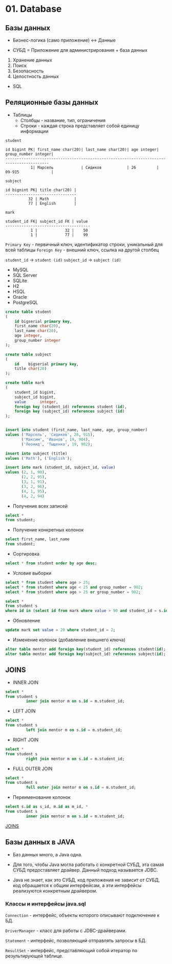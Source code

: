 # 01. Database

## Базы данных

* Бизнес-логика (само приложение) <-> Данные

* СУБД = Приложение для администрирования + база данных

1. Хранение данных
2. Поиск
3. Безопасность
4. Целостность данных

* SQL

## Реляционные базы данных

- Таблицы
	- Столбцы - название, тип, ограничения
	- Строки - каждая строка представляет собой единицу информации

`student`

```
id bigint PK| first_name char(20)| last_name char(20)| age integer| group_number integer|
-----------------------------------------------------------------------------------------
           1| Марсель            | Сидиков           | 26         | 09-915              |
```

`subject`

```
id bignint PK| title char(20) |
-------------------------------
          32 | Math           |
          77 | English        |
```

`mark`

```
student_id FK| subject_id FK | value
-------------------------------------
           1 |            32 |    50
           1 |            77 |    99
```

`Primary Key` - первичный ключ, идентификатор строки, уникальный для всей таблицы
`Foreign Key` - внешний ключ, ссылка на другой столбец 

`student_id` -> `student (id)`
`subject_id` -> `subject (id)`

* MySQL
* SQL Server
* SQLite
* H2
* HSQL
* Oracle
* PostgreSQL

```sql
create table student 
(
	id bigserial primary key,
	first_name char(20),
	last_name char(20),
	age integer,
	group_number integer
);

create table subject
(
    id    bigserial primary key,
    title char(20)
);

create table mark
(
    student_id bigint,
    subject_id bigint,
    value      integer,
    foreign key (student_id) references student (id),
    foreign key (subject_id) references subject (id)
);


insert into student (first_name, last_name, age, group_number)
values ('Марсель', 'Сидиков', 26, 915),
       ('Максим', 'Иванов', 19, 904),
       ('Леонид', 'Тыщенко', 19, 902);

insert into subject (title)
values ('Math'), ('English');

insert into mark (student_id, subject_id, value)
values (2, 1, 90),
       (2, 2, 95),
       (3, 1, 91),
       (3, 2, 96),
       (4, 1, 95),
       (4, 2, 94)
```

* Получение всех записей

```sql
select *
from student;
```

* Получение конкретных колонок

```sql
select first_name, last_name
from student;
```

* Сортировка

```sql
select * from student order by age desc;
```

* Условие выборки

```sql
select * from student where age > 25;
select * from student where age < 25 and group_number = 902;
select * from student where age > 25 or group_number = 902;
```

```sql
select *
from student s
where id in (select id from mark where value > 90 and student_id = s.id);
```

* Обновление

```sql
update mark set value = 20 where student_id = 2;
```

* Изменение колонок (добавление внешнего ключа)

```sql
alter table mentor add foreign key(student_id) references student(id);
alter table mentor add foreign key(subject_id) references subject(id);
```

## JOINS

* INNER JOIN

```sql
select *
from student s
         inner join mentor m on s.id = m.student_id;
```

* LEFT JOIN

```sql
select *
from student s
         left join mentor m on s.id = m.student_id;
```

* RIGHT JOIN

```sql
select *
from student s
         right join mentor m on s.id = m.student_id;
```

* FULL OUTER JOIN

```sql
select *
from student s
         full outer join mentor m on s.id = m.student_id;
```

* Переименование колонок 

```sql
select s.id as s_id, m.id as m_id, *
from student s
         inner join mentor m on s.id = m.student_id;
```

[JOINS](https://www.w3schools.com/sql/sql_join.asp)

## Базы данных в JAVA

* Баз данных много, а Java одна.

* Для того, чтобы Java могла работать с конкретной СУБД, эта самая СУБД предоставляет драйвер. Данный подход называется JDBC.

* Java не знает, как это СУБД, код приложения не зависит от СУБД, код обращается к общим интерфейсам, а эти интерфейсы реализуются конкретным драйвером.

### Классы и интерфейсы java.sql

`Connection` - интерфейс, объекты которого описывают подключение к БД.

`DriverManager`  - класс для работы с JDBC-драйверами.

`Statement` - интерфейс, позволяющий отправлять запросы в БД.

`ResultSet` - интерфейс, представляющий собой итератор по результирующей таблице.